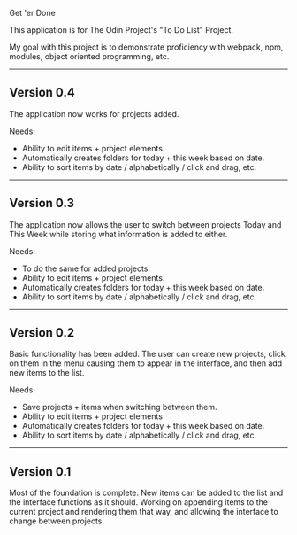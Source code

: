 Get 'er Done

This application is for The Odin Project's "To Do List" Project. 

My goal with this project is to demonstrate proficiency with webpack, npm, modules, object oriented programming, etc.

-----------
Version 0.4
-----------

The application now works for projects added.

Needs:
- Ability to edit items + project elements.
- Automatically creates folders for today + this week based on date.
- Ability to sort items by date / alphabetically / click and drag, etc.

-----------
Version 0.3
-----------

The application now allows the user to switch between projects Today and This Week while storing what information is added to either.

Needs:
- To do the same for added projects.
- Ability to edit items + project elements.
- Automatically creates folders for today + this week based on date.
- Ability to sort items by date / alphabetically / click and drag, etc.


-----------
Version 0.2
-----------

Basic functionality has been added. The user can create new projects, click on them in the menu causing them to appear in the interface, and then add new items to the list. 

Needs:

- Save projects + items when switching between them.
- Ability to edit items + project elements
- Automatically creates folders for today + this week based on date.
- Ability to sort items by date / alphabetically / click and drag, etc.

-----------
Version 0.1
-----------

Most of the foundation is complete. New items can be added to the list and the interface functions as it should. Working on appending items to the current project and rendering them that way, and allowing the interface to change between projects.